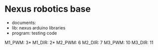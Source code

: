 # Nexus robotics base

- documents:
- lib: nexus arduino libraries
- program: testing code

M1_PWM: 3*
M1_DIR: 2*
M2_PWM: 6
M2_DIR: 7
M3_PWM: 10
M3_DIR: 11
